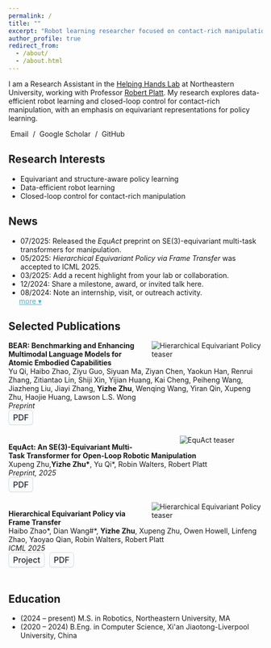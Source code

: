 ```yaml
---
permalink: /
title: ""
excerpt: "Robot learning researcher focused on contact-rich manipulation"
author_profile: true
redirect_from:
  - /about/
  - /about.html
---
```


I am a Research Assistant in the [Helping Hands Lab](https://www2.ccs.neu.edu/research/helpinghands/) at Northeastern University, working with Professor [Robert Platt](https://www2.ccs.neu.edu/research/helpinghands/people/). My research explores data-efficient robot learning and closed-loop control for contact-rich manipulation, with an emphasis on equivariant representations for policy learning.

<p class="contact-links">
  <a href="mailto:zhu.yizhe@northeastern.edu"><i class="far fa-envelope icon-pad-right" aria-hidden="true"></i>Email</a> /
  <a href="https://scholar.google.com/citations?user=MhSyhtwAAAAJ&amp;hl"><i class="fas fa-graduation-cap icon-pad-right" aria-hidden="true"></i>Google Scholar</a> /
  <a href="https://github.com/yizhezhu0925"><i class="fab fa-github icon-pad-right" aria-hidden="true"></i>GitHub</a>
</p>

## Research Interests
- Equivariant and structure-aware policy learning
- Data-efficient robot learning
- Closed-loop control for contact-rich manipulation

## News
<style>
#news-list {
  margin-bottom: 0;
}
#news-list li:nth-child(n+6) {
  display: none;
}
#news-more {
  cursor: pointer;
  color: #52adc8;
  margin-left: 1.5em;
  margin-top: 0;
  display: inline-block;
}
.contact-links a {
  text-decoration: none;
  margin-right: 0.35em;
}
.contact-links .icon-pad-right {
  margin-right: 0.3em;
}
.project-img-container {
  width: 220px;
  display: flex;
  align-items: center;
  justify-content: center;
  float: right;
  margin-left: 1em;
  margin-bottom: 0.5em;
  background: transparent;
}
.project-img-container img {
  max-width: 100%;
  height: auto;
  display: block;
}
.button-cta {
  appearance: none;
  background-color: #fafbfc;
  border: 1px solid rgba(27, 31, 35, 0.15);
  border-radius: 6px;
  box-shadow: rgba(27, 31, 35, 0.04) 0 1px 0, rgba(255, 255, 255, 0.25) 0 1px 0 inset;
  box-sizing: border-box;
  color: #24292e;
  cursor: pointer;
  display: inline-block;
  font-family: -apple-system, system-ui, "Segoe UI", Helvetica, Arial, sans-serif, "Apple Color Emoji", "Segoe UI Emoji";
  font-size: 16px;
  font-weight: 500;
  line-height: 20px;
  padding: 4px 8px;
  transition: background-color 0.2s cubic-bezier(0.3, 0, 0.5, 1);
  margin-right: 0.3em;
  margin-bottom: 0.4em;
}
.button-cta:hover {
  background-color: #f3f4f6;
  text-decoration: none;
  transition-duration: 0.1s;
}
.button-cta:active {
  background-color: #edeff2;
  box-shadow: rgba(225, 228, 232, 0.2) 0 1px 0 inset;
  transition: none 0s;
}
.button-cta:focus {
  outline: 1px transparent;
}
@media (max-width: 600px) {
  .project-img-container {
    float: none;
    margin-left: auto;
    margin-right: auto;
    margin-bottom: 1em;
    width: 100%;
  }
  .project-img-container img {
    width: 90vw;
    max-width: 320px;
    height: auto;
  }
}
</style>
<script>
document.addEventListener("DOMContentLoaded", function() {
  var showMore = document.getElementById("news-more");
  if (!showMore) return;
  showMore.addEventListener("click", function() {
    var hiddenItems = document.querySelectorAll('#news-list li:nth-child(n+6)');
    hiddenItems.forEach(function(item) {
      item.style.display = 'list-item';
    });
    showMore.style.display = 'none';
  });
});
</script>

<ul id="news-list">
  <li>07/2025: Released the <em>EquAct</em> preprint on SE(3)-equivariant multi-task transformers for manipulation.</li>
  <li>05/2025: <em>Hierarchical Equivariant Policy via Frame Transfer</em> was accepted to ICML 2025.</li>
  <li>03/2025: Add a recent highlight from your lab or collaboration.</li>
  <li>12/2024: Share a milestone, award, or invited talk here.</li>
  <li>08/2024: Note an internship, visit, or outreach activity.</li>
  <li>05/2024: Include another update to display when “more” is clicked.</li>
</ul>
<a id="news-more" href="javascript:void(0)">more ▾</a>

## Selected Publications
<div class="project-img-container">
  <img src="{{ 'images/Bear.png' | relative_url }}" alt="Hierarchical Equivariant Policy teaser">
</div>
<p>
  <a href="https://arxiv.org/pdf/2510.08759" style="text-decoration: none; color: inherit;">
    <strong>BEAR: Benchmarking and Enhancing Multimodal Language Models for Atomic Embodied Capabilities</strong>
  </a><br />
  Yu Qi, Haibo Zhao, Ziyu Guo, Siyuan Ma, Ziyan Chen, Yaokun Han, Renrui Zhang, Zitiantao Lin, Shiji Xin, Yijian Huang, Kai Cheng, Peiheng Wang, Jiazheng Liu, Jiayi Zhang, <strong>Yizhe Zhu</strong>, Wenqing Wang, Yiran Qin, Xupeng Zhu, Haojie Huang, Lawson L.S. Wong<br />
  <em>Preprint</em><br />
  <button class="button-cta" onclick="window.open('https://arxiv.org/pdf/2510.08759','_blank')">PDF</button>
</p>
<div style="clear: both;"></div>

<div class="project-img-container">
  <img src="{{ 'images/equact.png' | relative_url }}" alt="EquAct teaser">
</div>
<p>
  <a href="https://arxiv.org/pdf/2505.21351v1" style="text-decoration: none; color: inherit;">
    <strong>EquAct: An SE(3)-Equivariant Multi-Task Transformer for Open-Loop Robotic Manipulation</strong>
  </a><br />
  Xupeng Zhu,<strong>Yizhe Zhu*</strong>, Yu Qi*, Robin Walters, Robert Platt<br />
  <em>Preprint, 2025</em><br />
  <button class="button-cta" onclick="window.open('https://arxiv.org/pdf/2505.21351v1','_blank')">PDF</button>
</p>
<div style="clear: both;"></div>

<div class="project-img-container">
  <img src="{{ 'images/icml2024.png' | relative_url }}" alt="Hierarchical Equivariant Policy teaser">
</div>
<p>
  <a href="https://arxiv.org/pdf/2502.05728" style="text-decoration: none; color: inherit;">
    <strong>Hierarchical Equivariant Policy via Frame Transfer</strong>
  </a><br />
  Haibo Zhao*, Dian Wang#*, <strong>Yizhe Zhu</strong>, Xupeng Zhu, Owen Howell, Linfeng Zhao, Yaoyao Qian, Robin Walters, Robert Platt<br />
  <em>ICML 2025</em><br />
  <button class="button-cta" onclick="window.open('https://codemasterzhao.github.io/HierEquiPo.github.io/','_blank')">Project</button>
  <button class="button-cta" onclick="window.open('https://arxiv.org/pdf/2502.05728','_blank')">PDF</button>
</p>
<div style="clear: both;"></div>

## Education
- (2024&nbsp;–&nbsp;present) M.S. in Robotics, Northeastern University, MA
- (2020&nbsp;–&nbsp;2024) B.Eng. in Computer Science, Xi'an Jiaotong-Liverpool University, China
